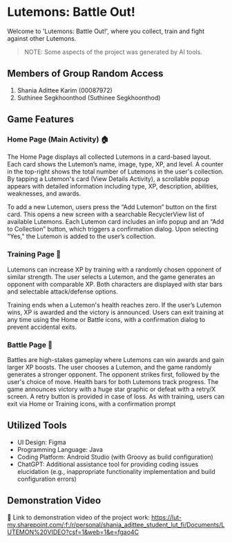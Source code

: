 # Lutemons: Battle Out!
Welcome to 'Lutemons: Battle Out!', where you collect, train and fight against other Lutemons. 
> NOTE: Some aspects of the project was generated by AI tools. 

## Members of Group Random Access
1. Shania Adittee Karim (00087972)
2. Suthinee Segkhoonthod (Suthinee Segkhoonthod)

## Game Features
### Home Page (Main Activity) 🏠
The Home Page displays all collected Lutemons in a card-based layout. Each card shows the Lutemon’s name, image, type, XP, and level. A counter in the top-right shows the total number of Lutemons in the user's collection. By tapping a Lutemon's card (View Details Activity), a scrollable popup appears with detailed information including type, XP, description, abilities, weaknesses, and awards.

To add a new Lutemon, users press the “Add Lutemon” button on the first card. This opens a new screen with a searchable RecyclerView list of available Lutemons. Each Lutemon card includes an info popup and an “Add to Collection” button, which triggers a confirmation dialog. Upon selecting "Yes," the Lutemon is added to the user’s collection.

### Training Page 🦾
Lutemons can increase XP by training with a randomly chosen opponent of similar strength. The user selects a Lutemon, and the game generates an opponent with comparable XP. Both characters are displayed with star bars and selectable attack/defense options.

Training ends when a Lutemon's health reaches zero. If the user’s Lutemon wins, XP is awarded and the victory is announced. Users can exit training at any time using the Home or Battle icons, with a confirmation dialog to prevent accidental exits.

### Battle Page 👾
Battles are high-stakes gameplay where Lutemons can win awards and gain larger XP boosts. The user chooses a Lutemon, and the game randomly generates a stronger opponent.
The opponent strikes first, followed by the user's choice of move. Health bars for both Lutemons track progress. The game announces victory with a huge star graphic or defeat with a retry/X screen. A retry button is provided in case of loss. As with training, users can exit via Home or Training icons, with a confirmation prompt


## Utilized Tools
- UI Design: Figma 
- Programming Language: Java 
- Coding Platform: Android Studio (with Groovy as build configuration)
- ChatGPT: Additional assistance tool for providing coding issues elucidation (e.g., inappropriate functionality implementation and build configuration errors)

## Demonstration Video 
🔗 Link to demonstration video of the project work: https://lut-my.sharepoint.com/:f:/r/personal/shania_adittee_student_lut_fi/Documents/LUTEMON%20VIDEO?csf=1&web=1&e=fgao4C
